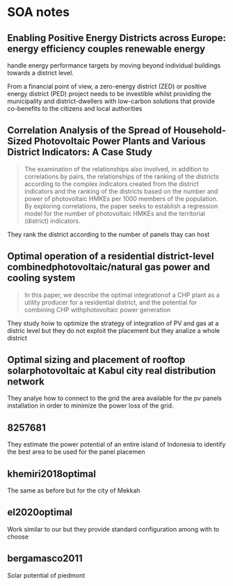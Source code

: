 # SOA notes

## Enabling Positive Energy Districts across Europe: energy efficiency couples renewable energy
handle energy performance targets by moving beyond individual buildings towards a district level.

From a financial point of view, a zero-energy district (ZED) or positive energy district (PED) project needs to be investible whilst providing the municipality and district-dwellers with low-carbon solutions that provide co-benefits to the citizens and local authorities 

## Correlation Analysis of the Spread of Household-Sized Photovoltaic Power Plants and Various District Indicators: A Case Study

> The examination of the relationships also involved, in addition to correlations by pairs, the relationships of the ranking of the districts according to the complex indicators created from the district indicators and the ranking of the districts based on the number and power of photovoltaic HMKEs per 1000 members of the population. By exploring correlations, the paper seeks to establish a regression model for the number of photovoltaic HMKEs and the territorial (district) indicators.

They rank the district according to the number of panels thay can host

## Optimal operation of a residential district-level combinedphotovoltaic/natural gas power and cooling system

> In this paper, we describe the optimal integrationof a CHP plant as a utility producer for a residential district, and the potential for combining CHP withphotovoltaic power generation

They study hoiw to optimize the strategy of integration of PV and gas at a distric level but they do not exploit the placement but they analize a whole district

## Optimal sizing and placement of rooftop solarphotovoltaic at Kabul city real distribution network

They analye how to connect to the grid the area available for the pv panels installation in order to minimize the power loss of the grid.

## 8257681

They estimate the power potential of an entire island of Indonesia to identify the best area to be used for the panel placemen

## khemiri2018optimal

The same as before but for the city of Mekkah

## el2020optimal

Work similar to our but they provide standard configuration among with to choose


## bergamasco2011

Solar potential of piedmont
